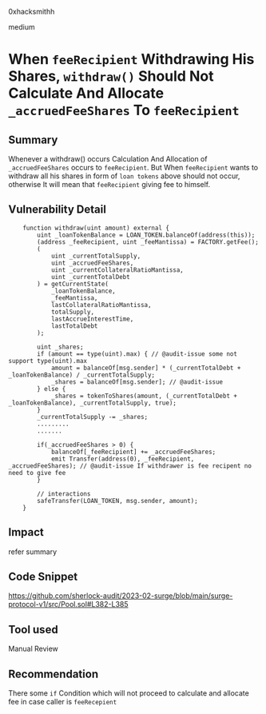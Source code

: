 0xhacksmithh

medium

# When ```feeRecipient``` Withdrawing His Shares, ```withdraw()``` Should Not Calculate And Allocate ```_accruedFeeShares``` To ```feeRecipient```

## Summary
Whenever a withdraw() occurs  Calculation And Allocation of ```_accruedFeeShares``` occurs to ```feeRecipient```. But When ```feeRecipient``` wants to withdraw all his shares in form of ```loan tokens``` above should not occur, otherwise It will mean that ```feeRecipient``` giving fee to himself.

## Vulnerability Detail
```solidity
    function withdraw(uint amount) external {
        uint _loanTokenBalance = LOAN_TOKEN.balanceOf(address(this));
        (address _feeRecipient, uint _feeMantissa) = FACTORY.getFee();
        (  
            uint _currentTotalSupply,
            uint _accruedFeeShares,
            uint _currentCollateralRatioMantissa,
            uint _currentTotalDebt
        ) = getCurrentState(
            _loanTokenBalance,
            _feeMantissa,
            lastCollateralRatioMantissa,
            totalSupply,
            lastAccrueInterestTime,
            lastTotalDebt
        );

        uint _shares;
        if (amount == type(uint).max) { // @audit-issue some not support type(uint).max
            amount = balanceOf[msg.sender] * (_currentTotalDebt + _loanTokenBalance) / _currentTotalSupply;
            _shares = balanceOf[msg.sender]; // @audit-issue
        } else {
            _shares = tokenToShares(amount, (_currentTotalDebt + _loanTokenBalance), _currentTotalSupply, true);
        }
        _currentTotalSupply -= _shares;
        .........
        .......

        if(_accruedFeeShares > 0) {
            balanceOf[_feeRecipient] += _accruedFeeShares;
            emit Transfer(address(0), _feeRecipient, _accruedFeeShares); // @audit-issue If withdrawer is fee recipent no need to give fee
        }

        // interactions
        safeTransfer(LOAN_TOKEN, msg.sender, amount);
    }
```

## Impact
refer summary

## Code Snippet
https://github.com/sherlock-audit/2023-02-surge/blob/main/surge-protocol-v1/src/Pool.sol#L382-L385

## Tool used

Manual Review

## Recommendation
There some ```if``` Condition which will not proceed to calculate and allocate fee in case caller is ```feeRecepient```
